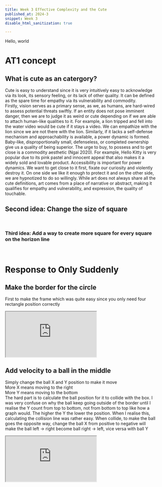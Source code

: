 ```yaml
---
title: Week 3 Effective Complexity and the Cute
published_at: 2024-3
snippet: Week 3
disable_html_sanitization: true

---
```


Hello, world


# AT1 concept
## What is cute as an catergory?
Cute is easy to understand since it is very intuitively easy to acknowledge via its look, its sensory feeling, or its lack of other quality. It can be defined as the spare time for empathy via its vulnerability and commodity.<br>
Firstly, vision serves as a primary sense, as we, as humans, are hard-wired to assess potential threats swiftly. If an entity does not pose imminent danger, then we are to judge it as weird or cute depending on if we are able to attach human-like qualities to it. For example, a lion tripped and fell into the water video would be cute if it stays a video. We can empathize with the lion since we are not there with the lion. Similarly, if it lacks a self-defense mechanism and approachability is available, a power dynamic is formed. <br>
Baby-like, disproportionally small, defenseless, or completed ownership give us a quality of being superior. The urge to buy, to possess and to get close is a commodity aesthetic (Ngai 2020). For example, Hello Kitty is very popular due to its pink pastel and innocent appeal that also makes it a widely sold and lovable product. Accessibility is important for power dynamics. We want to get close to it first, fixate our curiosity and violently destroy it. On one side we like it enough to protect it and on the other side, we are hypnotized to do so willingly. While art does not always share all the cute definitions, art comes from a place of narrative or abstract, making it qualifies for empathy and vulnerability, and expression, the quality of touchable.
<br>

## Second idea: Change the size of square

<br>

### Third idea: Add a way to create more square for every square on the horizon line

<br> 

# Response to Only Suddenly
## Make the border for the circle
First to make the frame which was quite easy since you only need four rectangle position correctly
<iframe src="https://editor.p5js.org/HappiesDay/full/b_fEas7Yk"></iframe>


## Add velocity to a ball in the middle
Simply change the ball X and Y position to make it move
<br>
More X means moving to the right
<br>
More Y means moving to the bottom
<br>
The hard part is to calculate the ball position for it to collide with the box. 
I was very confuse on why the ball keep going outside of the border until I realise the Y count from top to bottom, not from bottom to top like how a graph would. The higher the Y the lower the position. When I realise this, calculating the collision line was rather easy.
When collide, to make the ball goes the opposite way, change the ball X from positive to negative will make the ball left -> right become ball right -> left, vice versa with ball Y
<iframe src="https://editor.p5js.org/HappiesDay/full/D3E8CWSfO"></iframe>
